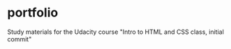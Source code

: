 portfolio
=========

Study materials for the Udacity course "Intro to HTML and CSS class, initial commit"
